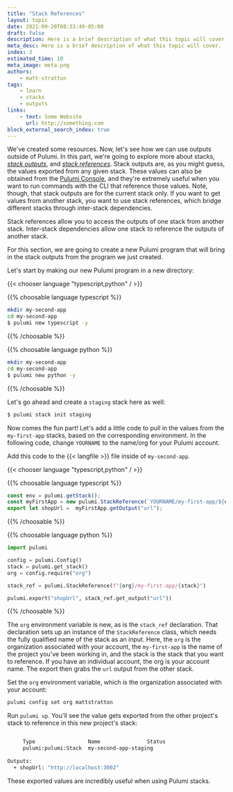 ```yaml
---
title: "Stack References"
layout: topic
date: 2021-09-20T08:33:49-05:00
draft: false
description: Here is a brief description of what this topic will cover.
meta_desc: Here is a brief description of what this topic will cover.
index: 3
estimated_time: 10
meta_image: meta.png
authors:
    - matt-stratton
tags:
    - learn
    - stacks
    - outputs
links:
    - text: Some Website
      url: http://something.com
block_external_search_index: true
---
```


We've created some resources. Now, let's see how we can use outputs outside of
Pulumi. In this part, we're going to explore more about stacks, [_stack
outputs_](https://www.pulumi.com/docs/reference/glossary/#stack-output), and
[_stack
references_](https://www.pulumi.com/docs/reference/glossary/#stack-reference).
Stack outputs are, as you might guess, the values exported from any given stack.
These values can also be obtained from the [Pulumi
Console](https://app.pulumi.com), and they're extremely useful when you want to
run commands with the CLI that reference those values. Note, though, that stack
outputs are for the current stack only. If you want to get values from another
stack, you want to use stack references, which bridge different stacks through
inter-stack dependencies.

Stack references allow you to access the outputs of one stack from another
stack. Inter-stack dependencies allow one stack to reference the outputs of
another stack.

For this section, we are going to create a new Pulumi program that will bring in
the stack outputs from the program we just created.

Let's start by making our new Pulumi program in a new directory:

{{< chooser language "typescript,python" / >}}

{{% choosable language typescript %}}

```bash
mkdir my-second-app
cd my-second-app
$ pulumi new typescript -y
```

{{% /choosable %}}

{{% choosable language python %}}

```bash
mkdir my-second-app
cd my-second-app
$ pulumi new python -y
```

{{% /choosable %}}

<!-- {{% choosable language go %}}

```bash
mkdir my-second-app
cd my-second-app
$ pulumi new go -y
```

{{% /choosable %}}

{{% choosable language csharp %}}

```bash
mkdir my-second-app
cd my-second-app
$ pulumi new csharp -y
```

{{% /choosable %}} -->

Let's go ahead and create a `staging` stack here as well:

```bash
$ pulumi stack init staging
```

Now comes the fun part! Let's add a little code to pull in the values from the
`my-first-app` stacks, based on the corresponding environment. In the following
code, change `YOURNAME` to the name/org for your Pulumi account.

Add this code to the {{< langfile >}} file inside of `my-second-app`.

{{< chooser language "typescript,python" / >}}

{{% choosable language typescript %}}

```typescript
const env = pulumi.getStack();
const myFirstApp = new pulumi.StackReference(`YOURNAME/my-first-app/${env}`);
export let shopUrl =  myFirstApp.getOutput("url");
```

{{% /choosable %}}


{{% choosable language python %}}

```python
import pulumi

config = pulumi.Config()
stack = pulumi.get_stack()
org = config.require("org")

stack_ref = pulumi.StackReference(f"{org}/my-first-app/{stack}")

pulumi.export("shopUrl", stack_ref.get_output("url"))
```

{{% /choosable %}}

<!-- {{% choosable language go %}}

```go
import (
  "fmt"

  "github.com/pulumi/pulumi/sdk/v3/go/pulumi"
)

func main() {
  pulumi.Run(func(ctx *pulumi.Context) error {
    slug := fmt.Sprintf("YOURNAME/my-first-app/%v", ctx.Stack())
    stackRef, err := pulumi.NewStackReference(ctx, slug, nil)

    ctx.Export("shopUrl", stackRef.GetOutput(pulumi.String("url")))

    return nil
  }
}
```

{{% /choosable %}}

{{% choosable language csharp %}}

```csharp
class AppStack : Stack
{
    public AppStack()
    {
        var MyFirstApp = new StackReference($"YOURNAME/my-first-app/{Deployment.Instance.StackName}");
        var name = MyFirstApp.RequireOutput("url").Apply(v => v.ToString());
        this.name = Output.Create(shopUrl);
    }
}
```

{{% /choosable %}} -->

The `org` environment variable is new, as is the `stack_ref` declaration. That
declaration sets up an instance of the `StackReference` class, which needs the
fully qualified name of the stack as an input. Here, the `org` is the
organization associated with your account, the `my-first-app` is the name of the
project you've been working in, and the stack is the stack that you want to
reference. If you have an individual account, the org is your account name. The
export then grabs the `url` output from the other stack.

Set the `org` environment variable, which is the organization associated with
your account:

```bash
pulumi config set org mattstratton
```

Run `pulumi up`. You'll see the value gets exported from the other project's
stack to reference in this new project's stack:

```bash

     Type                 Name               Status     
     pulumi:pulumi:Stack  my-second-app-staging             
 
Outputs:
  + shopUrl: "http://localhost:3002"
```
These exported values are incredibly useful when using Pulumi stacks.